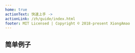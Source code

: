 ```yaml
---
home: true
actionText: 快速上手 ->
actionLink: /zh/guide/index.html
footer: MIT Licensed | Copyright © 2018-present XiongAmao
---
```



## 简单例子

<ClientOnly>
  <HomepageDemo />
</ClientOnly>
